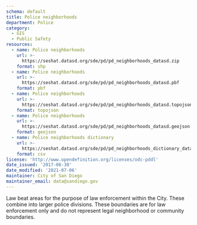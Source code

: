 ```yaml
---
schema: default
title: Police neighborhoods
department: Police
category:
  - GIS
  - Public Safety
resources:
  - name: Police neighborhoods
    url: >-
      https://seshat.datasd.org/sde/pd/pd_neighborhoods_datasd.zip
    format: shp
  - name: Police neighborhoods
    url: >-
      https://seshat.datasd.org/sde/pd/pd_neighborhoods_datasd.pbf
    format: pbf
  - name: Police neighborhoods
    url: >-
      https://seshat.datasd.org/sde/pd/pd_neighborhoods_datasd.topojson
    format: topojson
  - name: Police neighborhoods
    url: >-
      https://seshat.datasd.org/sde/pd/pd_neighborhoods_datasd.geojson
    format: geojson
  - name: Police neighborhoods dictionary
    url: >-
      https://seshat.datasd.org/sde/pd/pd_neighborhoods_dictionary_datasd.csv
    format: csv
license: 'http://www.opendefinition.org/licenses/odc-pddl'
date_issued: '2017-06-30'
date_modified: '2021-07-06'
maintainer: City of San Diego
maintainer_email: data@sandiego.gov
---
```

Law beat areas for the purpose of law enforcement within the City. These combine into larger police divisions. These boundaries are for law enforcement only and do not represent legal neighborhood or community boundaries.
<!--more-->
